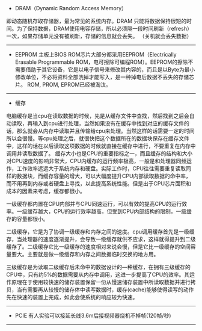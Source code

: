 * DRAM（Dynamic Random Access Memory）

即动态随机存取存储器，最为常见的系统内存。DRAM 只能将数据保持很短的时间。为了保持数据，DRAM使用电容存储，所以必须隔一段时间刷新（refresh）一次，如果存储单元没有被刷新，存储的信息就会丢失。 （关机就会丢失数据）

---
* EEPROM
主板上BIOS ROM芯片大部分都采用EEPROM（Electrically Erasable Programmable ROM，电可擦除可编程ROM）。EEPROM的擦除不需要借助于其它设备，它是以电子信号来修改其内容的，而且是以Byte为最小修改单位，不必将资料全部洗掉才能写入，是一种掉电后数据不丢失的存储芯片。
ROM, PROM, EPROM已经被淘汰。

---

* 缓存

电脑缓存是当cpu在读取数据的时候，先是从缓存文件中查找，然后找到之后会自动读取，再输入到cpu进行处理，当然如果没有在缓存中找到对应的缓存文件的话，那么就会从内存中读取并且传输给cpu来处理。当然这样的话需要一定的时间所以会很慢。等cpu处理之后，就很快把这个数据所在的数据块保存在缓存文件中，这样的话在以后读取这项数据的时候就直接在缓存中进行，不要重复在内存中调用并读取数据了。
缓存大小也是CPU的重要指标之一，而且缓存的结构和大小对CPU速度的影响非常大，CPU内缓存的运行频率极高，一般是和处理器同频运作，工作效率远远大于系统内存和硬盘。实际工作时，CPU往往需要重复读取同样的数据块，而缓存容量的增大，可以大幅度提升CPU内部读取数据的命中率，而不用再到内存或者硬盘上寻找，以此提高系统性能。但是出于CPU芯片面积和成本的因素来考虑，缓存都很小。

一级缓存都内置在CPU内部并与CPU同速运行，可以有效的提高CPU的运行效率。一级缓存越大，CPU的运行效率越高，但受到CPU内部结构的限制，一级缓存的容量都很小。

二级缓存，它是为了协调一级缓存和内存之间的速度。cpu调用缓存首先是一级缓存，当处理器的速度逐渐提升，会导致一级缓存就供不应求，这样就得提升到二级缓存了。二级缓存它比一级缓存的速度相对来说会慢，但是它比一级缓存的空间容量要大。主要就是做一级缓存和内存之间数据临时交换的地方用。

三级缓存是为读取二级缓存后未命中的数据设计的—种缓存，在拥有三级缓存的CPU中，只有约5%的数据需要从内存中调用，这进一步提高了CPU的效率。其运作原理在于使用较快速的储存装置保留一份从慢速储存装置中所读取数据并进行拷贝，当有需要再从较慢的储存体中读写数据时，缓存(cache)能够使得读写的动作先在快速的装置上完成，如此会使系统的响应较为快速。

---

* PCIE 有人实验可以接延长线3.6m后接视频器烧机不掉帧(120帧/秒)

---
